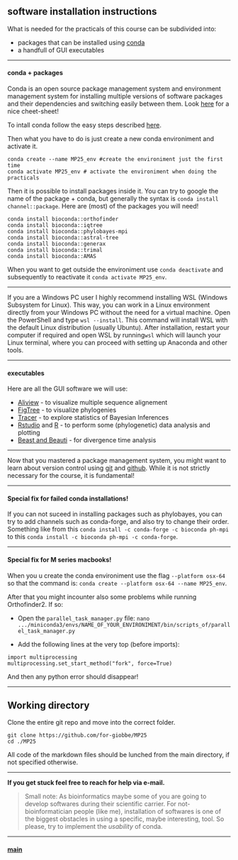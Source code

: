 ## software installation instructions


What is needed for the practicals of this course can be subdivided into:


- packages that can be installed using [conda](https://en.wikipedia.org/wiki/Conda_package_manager)
- a handfull of GUI executables


---


#### conda + packages


Conda is an open source package management system and environment management system for installing multiple versions of software packages and their dependencies and switching easily between them. Look [here](https://docs.conda.io/projects/conda/en/4.6.0/_downloads/52a95608c49671267e40c689e0bc00ca/conda-cheatsheet.pdf) for a nice cheet-sheet!


To intall conda follow the easy steps described [here](https://docs.conda.io/projects/conda/en/stable/user-guide/install/index.html).


Then what you have to do is just create a new conda environiment and activate it.


```
conda create --name MP25_env #create the environiment just the first time
conda activate MP25_env # activate the environiment when doing the practicals
```

Then it is possible to install packages inside it. You can try to google the name of the package + conda, but generally the syntax is ```conda install channel::package```. Here are (most) of the packages you will need!


```
conda install bioconda::orthofinder
conda install bioconda::iqtree
conda install bioconda::phylobayes-mpi
conda install bioconda::astral-tree
conda install bioconda::generax
conda install bioconda::trimal
conda install bioconda::AMAS
```

When you want to get outside the environiment use ```conda deactivate``` and subsequently to reactivate it ```conda activate MP25_env```.


---


If you are a Windows PC user I highly recommend installing WSL (Windows Subsystem for Linux). This way, you can work in a Linux environment directly from your Windows PC without the need for a virtual machine. Open the PowerShell and type ```wsl --install```. This command will install WSL with the default Linux distribution (usually Ubuntu). 
After installation, restart your computer if required and open WSL by running```wsl``` which will launch your Linux terminal, where you can proceed with setting up Anaconda and other tools.


---


#### executables


Here are all the GUI software we will use:

* [Aliview](https://github.com/AliView/AliView) - to visualize multiple sequence alignement
* [FigTree](http://tree.bio.ed.ac.uk/software/figtree/) - to visualize phylogenies
* [Tracer](http://tree.bio.ed.ac.uk/software/tracer/) - to explore statistics of Bayesian Inferences
* [Rstudio](https://posit.co/downloads/) and [R](https://www.r-project.org/) - to perform some (phylogenetic) data analysis and plotting
* [Beast and Beauti](https://www.beast2.org/) - for divergence time analysis


---


Now that you mastered a package management system, you might want to learn about version control using [git](https://git-scm.com/) and [github](https://docs.github.com/en/get-started/start-your-journey/hello-world). While it is not strictly necessary for the course, it is fundamental!


---


#### Special fix for failed conda installations! 


If you can not suceed in installing packages such as phylobayes, you can try to add channels such as conda-forge, and also try to change their order. Something like from this ```conda install -c conda-forge -c bioconda ph-mpi``` to this ```conda install -c bioconda ph-mpi -c conda-forge```.


---


#### Special fix for M series macbooks! 


When you u create the conda environiment use the flag ```--platform osx-64``` so that the command is: ```conda create --platform osx-64 --name MP25_env```.


After that you might incounter also some problems while running Orthofinder2. If so:


- Open the ```parallel_task_manager.py``` file: ```nano .../miniconda3/envs/NAME_OF_YOUR_ENVIRONIMENT/bin/scripts_of/parallel_task_manager.py```

- Add the following lines at the very top (before imports):


```
import multiprocessing
multiprocessing.set_start_method("fork", force=True)
```


And then any python error should disappear!


---


## Working directory


Clone the entire git repo and move into the correct folder. 


```
git clone https://github.com/for-giobbe/MP25
cd ./MP25
```


All code of the markdown files should be lunched from the main directory, if not specified otherwise.


---



**If you get stuck feel free to reach for help via e-mail.**


> Small note: As bioinformatics maybe some of you are going to develop softwares during their scientific carrier. For not-bioinformatician people (like me), installation of softwares is one of the biggest obstacles in using a specific, maybe interesting, tool. So please, try to implement the *usability* of conda.


---


#### [main](https://github.com/for-giobbe/MP25)